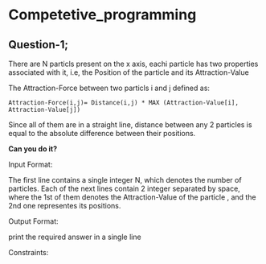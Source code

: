 # Competetive_programming
## Question-1;
There are N particls present on the x axis, eachi particle has two 
properties associated with it, i.e, the Position of the particle and
its Attraction-Value

The Attraction-Force between two particls i and j defined as:

`Attraction-Force(i,j)= Distance(i,j) * MAX (Attraction-Value[i], Attraction-Value[j])`

Since all of them are in a straight line, distance between any 2 particles is equal to the 
absolute difference between their positions.


**Can you do it?**

Input Format:

The first line contains a single integer N, which denotes the number of particles. 
Each of the next lines contain 2 integer separated by space, where the 1st of them denotes the
Attraction-Value of the particle , and the 2nd one representes its positions.

Output Format:

print the required answer in a single line

Constraints:

